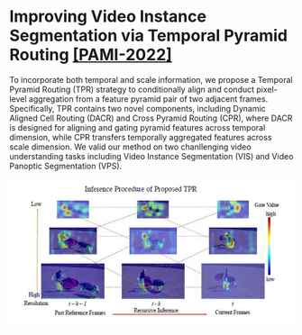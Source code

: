 #   Improving Video Instance Segmentation via Temporal Pyramid Routing [[PAMI-2022]](https://arxiv.org/abs/2107.13155)

To incorporate both temporal and scale information, we propose a Temporal Pyramid Routing (TPR) strategy to conditionally
align and conduct pixel-level aggregation from a feature pyramid pair of two adjacent frames. Specifically, TPR
contains two novel components, including Dynamic Aligned Cell Routing (DACR) and Cross Pyramid Routing (CPR),
where DACR is designed for aligning and gating pyramid features across temporal dimension, while CPR transfers
temporally aggregated features across scale dimension. We valid our method on two chanllenging video understanding tasks including Video Instance Segmentation (VIS) and Video Panoptic Segmentation (VPS).


![Figure](./fig/TPR.jpg) 
 


